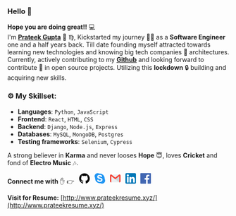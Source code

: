 ### Hello :wave:
**Hope you are doing great!!** :computer: <br> I'm **[Prateek Gupta](https://www.linkedin.com/in/prateek-gupta-6057a2a3/)** :man: :virgo:, Kickstarted my journey :running_man: as a **Software Engineer** one and a half years back. Till date founding myself attracted towards learning new technologies and knowing big tech companies :office: architectures.<br>
Currently, actively contributing to my **[Github](https://github.com/Prat9501?tab=repositories)** and looking forward to contribute :open_hands: in open source projects. Utilizing this **lockdown** :lock: building and acquiring new skills. 


### :gear: My Skillset:

- **Languages**: `Python`, `JavaScript`
- **Frontend**: `React`, `HTML`, `CSS`
- **Backend**: `Django`, `Node.js`, `Express`
- **Databases**: `MySQL`, `MongoDB`, `Postgres`
- **Testing frameworks**: `Selenium`, `Cypress`

A strong believer in **Karma** and never looses **Hope** :innocent:, loves **Cricket** and fond of **Electro Music** :notes:.


**Connect me with** :hand: :point_right: &ensp;[![](https://github.com/Prat9501/Prat9501/blob/master/icons/github-24.png)](https://github.com/Prat9501) &ensp;[![](https://github.com/Prat9501/Prat9501/blob/master/icons/skype-24.png)](https://join.skype.com/invite/YMq9Drjbfddr) &ensp;[![](https://github.com/Prat9501/Prat9501/blob/master/icons/gmail-24.png)](mailto:prateekg.9501@gmail.com) &ensp;[![](https://github.com/Prat9501/Prat9501/blob/master/icons/linkedin-24.png)](https://www.linkedin.com/in/prateek-gupta-6057a2a3/) &ensp;[![](https://github.com/Prat9501/Prat9501/blob/master/icons/facebook-24.png)](https://www.facebook.com/prateek.gupta.31149359) 

**Visit for Resume:** [http://www.prateekresume.xyz/](http://www.prateekresume.xyz/)